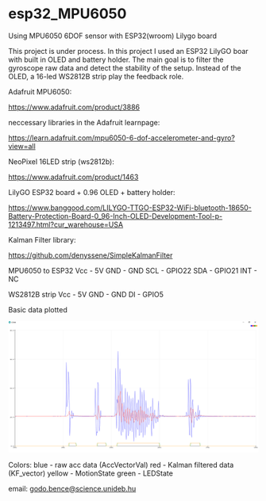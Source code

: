 # esp32_MPU6050
Using MPU6050 6DOF sensor with ESP32(wroom) Lilygo board

  This project is under process.
  In this project I used an ESP32 LilyGO boar with built in OLED and battery holder.
  The main goal is to filter the gyroscope raw data and detect the stability of the setup. Instead of the OLED,
  a 16-led WS2812B strip play the feedback role.
  
  Adafruit MPU6050:
  
  https://www.adafruit.com/product/3886
  
  neccessary libraries in the Adafruit learnpage:
  
  https://learn.adafruit.com/mpu6050-6-dof-accelerometer-and-gyro?view=all
  
  NeoPixel 16LED strip (ws2812b):
  
  https://www.adafruit.com/product/1463
  
  LilyGO ESP32 board + 0.96 OLED + battery holder:
  
  https://www.banggood.com/LILYGO-TTGO-ESP32-WiFi-bluetooth-18650-Battery-Protection-Board-0_96-Inch-OLED-Development-Tool-p-1213497.html?cur_warehouse=USA
  
  Kalman Filter library:

  https://github.com/denyssene/SimpleKalmanFilter
  
  
  
  
  MPU6050 to ESP32
  Vcc     - 5V
  GND     - GND
  SCL     - GPIO22
  SDA     - GPIO21
  INT     - NC
  
  WS2812B strip
  Vcc     - 5V
  GND     - GND
  DI      - GPIO5
  
  
  Basic data plotted
  
  ![readouts](https://raw.githubusercontent.com/godesz/esp32_MPU6050/master/Images/data_plotted.png)
  
  Colors:
  blue    - raw acc data (AccVectorVal)
  red     - Kalman filtered data (KF_vector)
  yellow  - MotionState
  green   - LEDState
  
  
  
  
  
 email: godo.bence@science.unideb.hu
